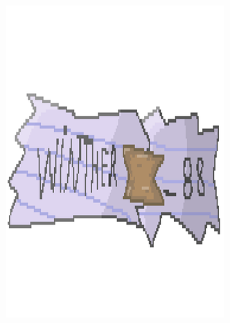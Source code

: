 <a href="[meu canal](https://www.youtube.com/channel/UCOrFx4K4bHJQbPMcEHhqcaw)" target="_blank" rel="noreferrer"> <img src="https://github.com/Winther88/Winther88/blob/main/github%20readme%20banner.png" alt="Winther" width="1280" height="720"/> </a> </p>


